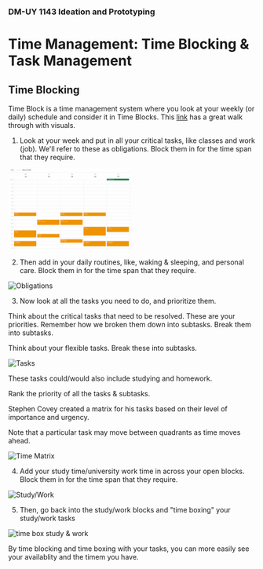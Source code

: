 ### DM-UY 1143 Ideation and Prototyping

# Time Management: Time Blocking & Task Management

## Time Blocking

Time Block is a time management system where you look at your weekly (or daily) schedule and consider it in Time Blocks. This [link](https://learningwithangie.com/time-blocking-method-for-students/) has a great walk through with visuals.

1. Look at your week and put in all your critical tasks, like classes and work (job). We'll refer to these as obligations. Block them in for the time span that they require.


<img src="Images/google-calendar-obligations.jpg" alt="Critical Tasks" style="width:50%"/>

2. Then add in your daily routines, like, waking & sleeping, and personal care. Block them in for the time span that they require.

<img src="TimeManagementTechniques/Images/google-calendar-obligations-and-daily-routines.jpg " alt="Obligations" style="width:50%"/>




3. Now look at all the tasks you need to do, and prioritize them. 

Think about the critical tasks that need to be resolved. These are your priorities. Remember how we broken them down into subtasks. Break them into subtasks.

Think about your flexible tasks. Break these into subtasks.

<img src="TimeManagementTechniques/Images/master-to-do-list.png" alt="Tasks" style="width:50%"/>


These tasks could/would also include studying and homework.

Rank the priority of all the tasks & subtasks. 

Stephen Covey created a matrix for his tasks based on their level of importance and urgency.

Note that a particular task may move between quadrants as time moves ahead.



<img src="TimeManagementTechniques/Images/CoveyTimeMatrix.png" alt="Time Matrix" style="width:50%"/>


4. Add your study time/university work time in across your open blocks. Block them in for the time span that they require.


<img src="TimeManagementTechniques/Images/google-calendar-obligations-daily-routines-work.jpg " alt="Study/Work" style="width:50%"/>

5. Then, go back into the study/work blocks and "time boxing" your study/work tasks



<img src="//Images/time-boxing-google-calendar-1.png " alt="time box study & work" style="width:50%"/>

By time blocking and time boxing with your tasks, you can more easily see your availablity and the timem you have.




